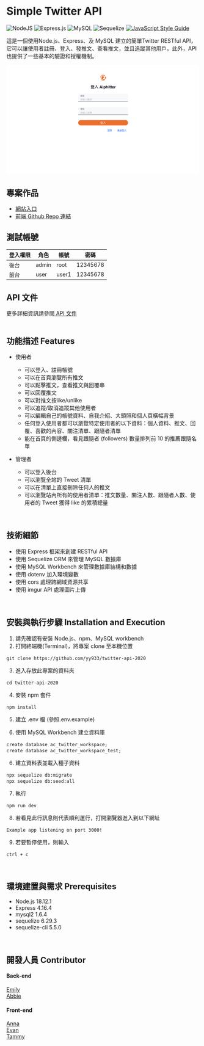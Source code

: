 # Simple Twitter API
![NodeJS](https://img.shields.io/badge/node.js-6DA55F?style=for-the-badge&logo=node.js&logoColor=white)
![Express.js](https://img.shields.io/badge/express.js-%23404d59.svg?style=for-the-badge&logo=express&logoColor=%2361DAFB)
![MySQL](https://img.shields.io/badge/mysql-%2300f.svg?style=for-the-badge&logo=mysql&logoColor=white)
![Sequelize](https://img.shields.io/badge/Sequelize-52B0E7?style=for-the-badge&logo=Sequelize&logoColor=white)
[![JavaScript Style Guide](https://img.shields.io/badge/code_style-standard-brightgreen.svg)](https://standardjs.com)

這是一個使用Node.js、Express、及 MySQL 建立的簡單Twitter  RESTful API，它可以讓使用者註冊、登入、發推文、查看推文，並且追蹤其他用戶。此外，API也提供了一些基本的驗證和授權機制。

![cover](./public/image/cover_simple_twitter.png)

## 專案作品

* [網站入口](https://ai-chen-hsieh.github.io/Twitter-2023/login)
* [前端 Github Repo 連結](https://github.com/Ai-Chen-Hsieh/Twitter-2023)




## 測試帳號

| 登入權限  | 角色  | 帳號  | 密碼 |
| ------------- | ------------- | ------------- |:-------------:|
| 後台      | admin      | root      | 12345678     |
| 前台      | user      | user1      | 12345678     |



## API 文件

更多詳細資訊請參閱[ API 文件](https://simpletwitterapi4.docs.apiary.io/#)
<br/>
<br/>

## 功能描述 Features

* 使用者
  - 可以登入、註冊帳號
  - 可以在首頁瀏覽所有推文
  - 可以點擊推文，查看推文與回覆串
  - 可以回覆推文
  - 可以對推文按like/unlike
  - 可以追蹤/取消追蹤其他使用者
  - 可以編輯自己的帳號資料、自我介紹、大頭照和個人頁橫幅背景
  - 任何登入使用者都可以瀏覽特定使用者的以下資料：個人資料、推文、回覆、喜歡的內容、關注清單、跟隨者清單
  - 能在首頁的側邊欄，看見跟隨者 (followers) 數量排列前 10 的推薦跟隨名單
 
* 管理者
  - 可以登入後台
  - 可以瀏覽全站的 Tweet 清單
  - 可以在清單上直接刪除任何人的推文
  - 可以瀏覽站內所有的使用者清單：推文數量、關注人數、跟隨者人數、使用者的 Tweet 獲得 like 的累積總量
<br/>



## 技術細節
- 使用 Express 框架來創建 RESTful API
- 使用 Sequelize ORM 來管理 MySQL 數據庫
- 使用 MySQL Workbench 來管理數據庫結構和數據
- 使用 dotenv 加入環境變數
- 使用 cors 處理跨網域資源共享
- 使用 imgur API 處理圖片上傳

<br/>

## 安裝與執行步驟 Installation and Execution
1. 請先確認有安裝 Node.js、npm、MySQL workbench
2. 打開終端機(Terminal)，將專案 clone 至本機位置

```
git clone https://github.com/yy933/twitter-api-2020
```
3. 進入存放此專案的資料夾

```
cd twitter-api-2020
```
4. 安裝 npm 套件

```
npm install
```
5. 建立 .env 檔 (參照.env.example)


6. 使用 MySQL Workbench 建立資料庫

```
create database ac_twitter_workspace;
create database ac_twitter_workspace_test;
```

6. 建立資料表並載入種子資料

```
npx sequelize db:migrate
npx sequelize db:seed:all
```
7. 執行

```
npm run dev
```
8. 若看見此行訊息則代表順利運行，打開瀏覽器進入到以下網址

```
Example app listening on port 3000!
```
9. 若要暫停使用，則輸入

```
ctrl + c
```
<br/>

## 環境建置與需求 Prerequisites

* Node.js 18.12.1
* Express 4.16.4
* mysql2 1.6.4
* sequelize 6.29.3
* sequelize-cli 5.5.0

<br/>

## 開發人員 Contributor
#### Back-end
[ Emily ](https://github.com/yy933)
<br/>
[ Abbie ](https://github.com/abbie930)
#### Front-end
[ Anna ](https://github.com/b10332040)
<br/>
[ Evan ](https://github.com/Ai-Chen-Hsieh)
<br/>
[ Tammy ](https://github.com/TammyKao)

<br/>
